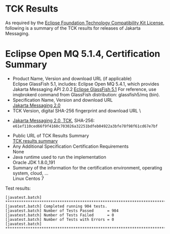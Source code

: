 TCK Results
===========

As required by the
[Eclipse Foundation Technology Compatibility Kit License](https://www.eclipse.org/legal/tck.php),
following is a summary of the TCK results for releases of Jakarta Messaging.

# Eclipse Open MQ 5.1.4, Certification Summary

- Product Name, Version and download URL (if applicable) \
  Eclipse GlassFish 5.1, includes: Eclipse Open MQ 5.4.1, which provides Jakarta Messaging API 2.0.2
  [Eclipse GlassFish 5.1](https://www.eclipse.org/downloads/download.php?file=/glassfish/glassfish-5.1.0.zip)
  For reference, use imqbrokerd command from GlassFish distribution: glassfish5/mq (bin).
- Specification Name, Version and download URL \
  [Jakarta Messaging 2.0](https://jakarta.ee/specifications/messaging/2.0)
- TCK Version, digital SHA-256 fingerprint and download URL \
*  [Jakarta Messaging 2.0, TCK](http://download.eclipse.org/ee4j/jakartaee-tck/jakartaee8-eftl/promoted/eclipse-messaging-tck-2.0.0.zip), SHA-256: `e61ef110ced66f9f4160c703026a32251bdfeb04922a3bfe78f98f61cd67e7bf`
- Public URL of TCK Results Summary \
  [TCK results summary](TCK-Results.html)
- Any Additional Specification Certification Requirements \
  None
- Java runtime used to run the implementation \
  Oracle JDK 1.8.0_191
- Summary of the information for the certification environment, operating system, cloud, ... \
  Linux Centos 7

Test results:

```
[javatest.batch] ********************************************************************************
[javatest.batch] Completed running 904 tests.
[javatest.batch] Number of Tests Passed      = 904
[javatest.batch] Number of Tests Failed      = 0
[javatest.batch] Number of Tests with Errors = 0
[javatest.batch] ********************************************************************************
```